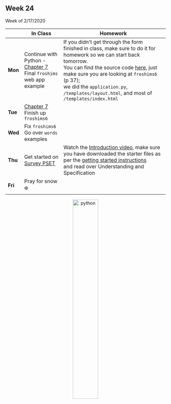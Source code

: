 <meta http-equiv="refresh" content="300"/>

## Week 24  
Week of 2/17/2020 

  |       |In Class               |Homework   |
  |-------|---------              |---------  |
  |**Mon**|Continue with Python - [Chapter 7](/ap/curriculum/7/)<br>Final `froshims` web app example  |If you didn't get through the form finished in class, make sure to do it for homework so we can start back tomorrow.<br>You can find the source code [here](https://cdn.cs50.net/2018/fall/lectures/7/src7.pdf), just make sure you are looking at `froshims6` (p 37);<br>we did the `application.py`, `/templates/layout.html`, and most of `/templates/index.html` |
  |**Tue**|[Chapter 7](/ap/curriculum/7/)<br>Finish up `froshims6` ||
  |**Wed**|Fix `froshims6`<br>Go over `words` examples | |
  |**Thu**|Get started on [Survey PSET](https://docs.cs50.net/2019/ap/problems/survey/survey.html) |Watch the [Introduction video](https://docs.cs50.net/2019/ap/problems/survey/survey.html#introduction), make sure you have downloaded the starter files as per the [getting started instructions](https://docs.cs50.net/2019/ap/problems/survey/survey.html#getting-started)<br>and read over Understanding and Specification |
  |**Fri**|Pray for snow :snowflake: | |

<div style="text-align:center">
<img src="https://cdn.lynda.com/course/661773/661773-637122005058334771-16x9.jpg" alt="python" width="40%">

</div>
